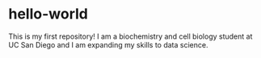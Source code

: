 # hello-world
This is my first repository!
I am a biochemistry and cell biology student at UC San Diego and I am expanding my skills to data science. 
